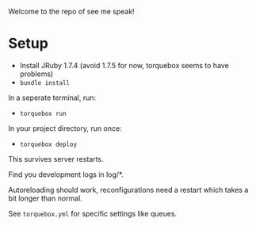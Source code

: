 Welcome to the repo of see me speak!

# Setup

* Install JRuby 1.7.4 (avoid 1.7.5 for now, torquebox seems to have problems)
* `bundle install`

In a seperate terminal, run:
* `torquebox run`

In your project directory, run once:
* `torquebox deploy`

This survives server restarts.

Find you development logs in log/*.

Autoreloading should work, reconfigurations need a restart which takes a bit longer than normal.

See `torquebox.yml` for specific settings like queues.
